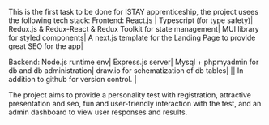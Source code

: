 This is the first task to be done for ISTAY apprenticeship, the project usees the following tech stack: Frontend: React.js | Typescript (for type safety)| Redux.js & Redux-React & Redux Toolkit for state management| MUI library for styled components| A next.js template for the Landing Page to provide great SEO for the app|

Backend: Node.js runtime env| Express.js server| Mysql + phpmyadmin for db and db administration| draw.io for schematization of db tables| || In addition to github for version control. |

The project aims to provide a personality test with registration, attractive presentation and seo, fun and user-friendly interaction with the test, and an admin dashboard to view user responses and results.